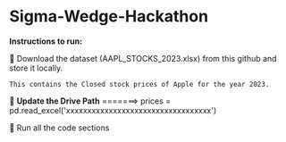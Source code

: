# Sigma-Wedge-Hackathon


**Instructions to run:**

🔗 Download the dataset (AAPL_STOCKS_2023.xlsx) from this github and store it locally. 
    
    This contains the Closed stock prices of Apple for the year 2023.

🔧 **Update the Drive Path**
    =======>   prices = pd.read_excel('xxxxxxxxxxxxxxxxxxxxxxxxxxxxxxxxxx')

🚀 Run all the code sections
